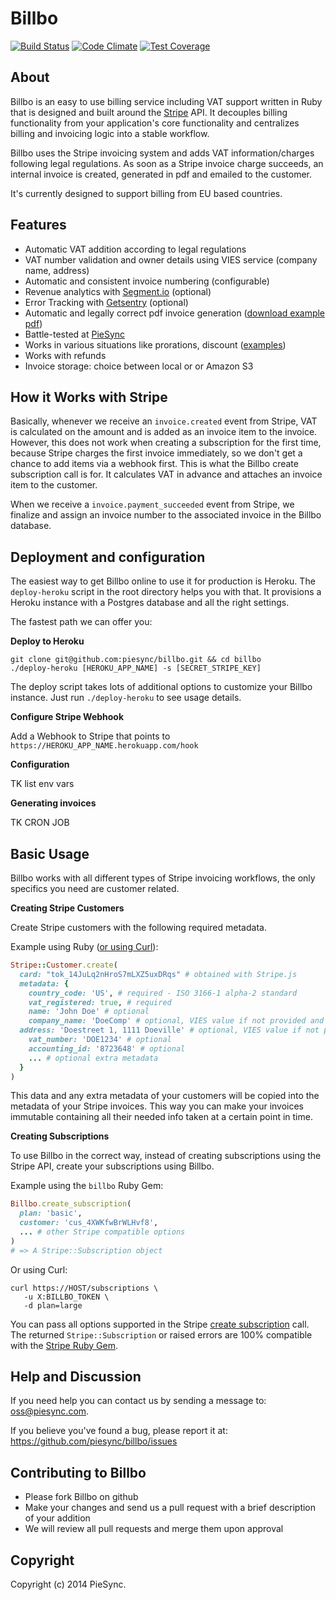 Billbo
==============
[![Build Status](https://secure.travis-ci.org/piesync/billbo.png?branch=master)](http://travis-ci.org/piesync/billbo)
[![Code Climate](https://codeclimate.com/github/piesync/billbo.png)](https://codeclimate.com/github/piesync/billbo)
[![Test Coverage](https://codeclimate.com/github/piesync/billbo/coverage.png)](https://codeclimate.com/github/piesync/billbo)

About
-----

Billbo is an easy to use billing service including VAT support written in Ruby that is designed and built around the [Stripe] API. It decouples billing functionality from your application's core functionality and centralizes billing and invoicing logic into a stable workflow.

Billbo uses the Stripe invoicing system and adds VAT information/charges following legal regulations. As soon as a Stripe invoice charge succeeds, an internal invoice is created, generated in pdf and emailed to the customer.

It's currently designed to support billing from EU based countries.

[Stripe]: https://stripe.com/

Features
--------

* Automatic VAT addition according to legal regulations
* VAT number validation and owner details using VIES service (company name, address)
* Automatic and consistent invoice numbering (configurable)
* Revenue analytics with [Segment.io](https://segment.io/) (optional)
* Error Tracking with [Getsentry](https://getsentry.com/) (optional)
* Automatic and legally correct pdf invoice generation ([download example pdf](https://github.com/piesync/billbo/blob/master/assets/example.pdf?raw=true))
* Battle-tested at [PieSync](http://www.piesync.com)
* Works in various situations like prorations, discount ([examples](https://github.com/piesync/billbo/tree/master/spec/visual))
* Works with refunds
* Invoice storage: choice between local or or Amazon S3

How it Works with Stripe
------------------------

Basically, whenever we receive an `invoice.created` event from Stripe, VAT is calculated on the amount and is added as an invoice item to the invoice. However, this does not work when creating a subscription for the first time, because Stripe charges the first invoice immediately, so we don't get a chance to add items via a webhook first. This is what the Billbo create subscription call is for. It calculates VAT in advance and attaches an invoice item to the customer.

When we receive a `invoice.payment_succeeded` event from Stripe, we finalize and assign an invoice number to the associated invoice in the Billbo database.

Deployment and configuration
----------

The easiest way to get Billbo online to use it for production is Heroku. The `deploy-heroku` script in the root directory helps you with that. It provisions a Heroku instance with a Postgres database and all the right settings.

The fastest path we can offer you:

**Deploy to Heroku**

```
git clone git@github.com:piesync/billbo.git && cd billbo
./deploy-heroku [HEROKU_APP_NAME] -s [SECRET_STRIPE_KEY]
```

The deploy script takes lots of additional options to customize your Billbo instance. Just run `./deploy-heroku` to see usage details.

**Configure Stripe Webhook**

Add a Webhook to Stripe that points to `https://HEROKU_APP_NAME.herokuapp.com/hook`

**Configuration**

TK list env vars

**Generating invoices**

TK CRON JOB

Basic Usage
-----------
Billbo works with all different types of Stripe invoicing workflows, the only specifics you need are customer related.

**Creating Stripe Customers**

Create Stripe customers with the following required metadata.

Example using Ruby ([or using Curl](https://stripe.com/docs/api/curl#create_customer)):
```ruby
Stripe::Customer.create(
  card: "tok_14JuLq2nHroS7mLXZ5uxDRqs" # obtained with Stripe.js
  metadata: {
    country_code: 'US', # required - ISO 3166-1 alpha-2 standard
    vat_registered: true, # required
    name: 'John Doe' # optional
    company_name: 'DoeComp' # optional, VIES value if not provided and vat_number is provided
  address: 'Doestreet 1, 1111 Doeville' # optional, VIES value if not provided and vat_number is provided
    vat_number: 'DOE1234' # optional
    accounting_id: '8723648' # optional
    ... # optional extra metadata
  }
)
```
This data and any extra metadata of your customers will be copied into the metadata of your Stripe invoices.
This way you can make your invoices immutable containing all their needed info taken at a certain point in time.


**Creating Subscriptions**

To use Billbo in the correct way, instead of creating subscriptions using the Stripe API, create your subscriptions using Billbo.

Example using the `billbo` Ruby Gem:
```ruby
Billbo.create_subscription(
  plan: 'basic',
  customer: 'cus_4XWKfwBrWLHvf8',
  ... # other Stripe compatible options
)
# => A Stripe::Subscription object
```

Or using Curl:
```
curl https://HOST/subscriptions \
   -u X:BILLBO_TOKEN \
   -d plan=large
```

You can pass all options supported in the Stripe [create subscription](https://stripe.com/docs/api#create_subscription) call. The returned `Stripe::Subscription` or raised errors are 100% compatible with the [Stripe Ruby Gem](https://github.com/stripe/stripe-ruby).

Help and Discussion
-------------------

If you need help you can contact us by sending a message to:
[oss@piesync.com][mail].

[mail]:   mailto:oss@piesync.com

If you believe you've found a bug, please report it at:
https://github.com/piesync/billbo/issues


Contributing to Billbo
----------------------

* Please fork Billbo on github
* Make your changes and send us a pull request with a brief description of your addition
* We will review all pull requests and merge them upon approval

Copyright
---------

Copyright (c) 2014 PieSync.
